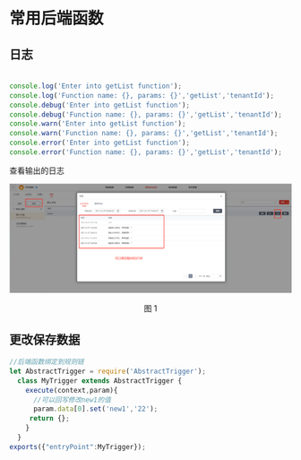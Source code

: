 # 常用后端函数

## 日志

```javascript

console.log('Enter into getList function');
console.log('Function name: {}, params: {}','getList','tenantId');
console.debug('Enter into getList function');
console.debug('Function name: {}, params: {}','getList','tenantId');
console.warn('Enter into getList function');
console.warn('Function name: {}, params: {}','getList','tenantId');
console.error('Enter into getList function');
console.error('Function name: {}, params: {}','getList','tenantId');

```
查看输出的日志

<div align=center>
<img src="/mybook/yonbuilder/generallink/7-/end/images/1.png"/>
</div>
<p align="center">图 1</p>


## 更改保存数据

```javascript
//后端函数绑定到规则链
let AbstractTrigger = require('AbstractTrigger');
  class MyTrigger extends AbstractTrigger {
    execute(context,param){
      //可以回写修改new1的值
      param.data[0].set('new1','22');
     return {};
    }
  }
exports({"entryPoint":MyTrigger});
```





